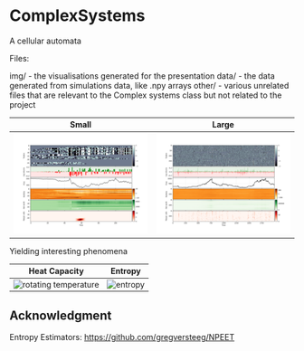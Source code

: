 # ComplexSystems

A cellular automata


Files:

img/ - the visualisations generated for the presentation
data/ - the data generated from simulations data, like .npy arrays
other/ - various unrelated files that are relevant to the Complex systems class but not related to the project




| Small | Large |
|------------|------------|
| ![complex](img/CA_small.png) | ![complex](img/CA_large.png) |

Yielding interesting phenomena

| Heat Capacity | Entropy |
|------------|------------|
| ![rotating temperature](img/3DVideo/C_4.gif) | ![entropy](img/3DVideo/S_1.gif) |



## Acknowledgment

Entropy Estimators: https://github.com/gregversteeg/NPEET
